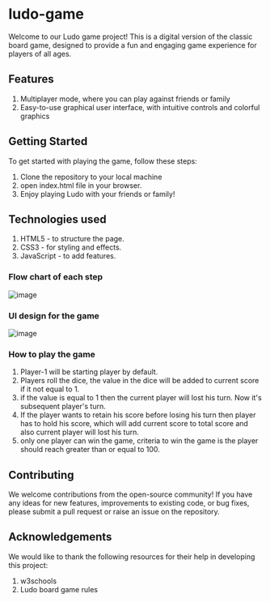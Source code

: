 # ludo-game

Welcome to our Ludo game project! This is a digital version of the classic board game, designed to provide a fun and engaging game experience for players of all ages.

## Features
1. Multiplayer mode, where you can play against friends or family
2. Easy-to-use graphical user interface, with intuitive controls and colorful graphics

## Getting Started

To get started with playing the game, follow these steps:

1. Clone the repository to your local machine
2. open index.html file in your browser.
3. Enjoy playing Ludo with your friends or family!

## Technologies used

1. HTML5 - to structure the page.
2. CSS3  - for styling and effects.
3. JavaScript - to add features.

### Flow chart of each step

![image](https://user-images.githubusercontent.com/99794143/218320904-5929e433-969d-45af-bf63-ef288de00ecd.png)


### UI design for the game

![image](https://user-images.githubusercontent.com/99794143/218319642-8c11e450-d4cd-4e94-9b8a-c02fd05f0872.png)

### How to play the game

1. Player-1 will be starting player by default.
2. Players roll the dice, the value in the dice will be added to current score if it not equal to 1.
3. if the value is equal to 1 then the current player will lost his turn. Now it's subsequent player's turn.
4. If the player wants to retain his score before losing his turn then player has to hold his score, which will add current score to total score and also current player will lost his turn.
5. only one player can win the game, criteria to win the game is the player should reach greater than or equal to 100.

## Contributing

We welcome contributions from the open-source community! If you have any ideas for new features, improvements to existing code, or bug fixes, please submit a pull request or raise an issue on the repository.



## Acknowledgements
We would like to thank the following resources for their help in developing this project:

1. w3schools
2. Ludo board game rules
